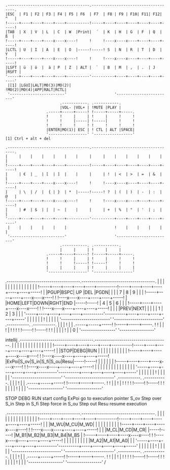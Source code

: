 
    .------------------------------------.------------------------------------.
    |ESC  | F1 | F2 | F3 | F4 | F5 | F6  | F7  | F8 | F9 | F10| F11| F12| ^   |
    !-----+----+----+----+----+----------!-----+----+----+----+----+----+-----!
    |TAB  | X  | V  | L  | C  | W  |Print|  ´  | K  | H  | G  | F  | Q  |  ß  |
    !-----+----+----+----x----x----!     !     !----x----x----+----+----+-----!
    |LCTL | U  | I  | A  | E  | O  |-----!-----! S  | N  | R  | T  | D  | Y   |
    !-----+----+----+----x----x----!     !     !----x----x----+----+----+-----!
    |LSFT | ü  | ö  |  ä | P  | Z  | ALT |  `  | B  | M  | ,  | .  | J  |RSFT |
    '-----+----+----+----+----+----------'----------+----+----+----+----+-----'
     |[1] |LGUI|LALT|MO(3)|MO(2)|                   !MO(2)|MO(4)|APP|RALT|RCTL|
     '------------------------'                     '------------------------'
                            .-----------. .-----------.
                            |VOL- |VOL+ | !MUTE |PLAY |
                      .-----+-----+-----! !-----+-----+-----.
                      !     !     |     | !     |     !     !
                      !     !     |-----| !-----|     !     !
                      !     !     !     ! !     !     !     !
                      |ENTER|MO(1)| ESC | ! CTL | ALT |SPACE|
                      '-----------------' '-----------------'
    [1] Ctrl + alt + del

    .------------------------------------.------------------------------------.
    |     |    |    |    |    |    |     |     |    |    |    |    |    |     |
    !-----+----+----+----+----+----------!-----+----+----+----+----+----+-----!
    |     | €  | _  | [  | ]  |    |     |     | !  | <  | >  | =  | &  |     |
    !-----+----+----+----x----x----!     !     !----x----x----+----+----+-----!
    |     | \  | /  |  { | }  | *  |-----!-----! ?  | (  | )  | -  | :  | @   |
    !-----+----+----+----x----x----!     !     !----x----x----+----+----+-----!
    |     | #  | $  | |  | ~  |    |     |     | +  | %  | "  | '  | ;  |     |
    '-----+----+----+----+----+----------'----------+----+----+----+----+-----'
     |    |    |    |    |    |                     !    |    |    |    |    |
     '------------------------'                     '------------------------'
                            .-----------. .-----------.
                            |     |     | !     |     |
                      .-----+-----+-----! !-----+-----+-----.
                      !     !     |     | !     |     !     !
                      !     !     !-----! !-----!     !     !
                      |     |     |     | !     |     |     |
                      '-----------------' '-----------------'


  .------------------------------------.------------------------------------.
  |     |    |    |    |    |    |     |     |    |    |    |    |    |     |
  !-----+----+----+----+----+----------!-----+----+----+----+----+----+-----!
  |     |PGUP|BSPC| UP |DEL |PGDN|     |     |    |  7 |  8 |  9 |    |     |
  !-----+----+----+----x----x----!     !     !----x----x----+----+----+-----!
  |     |HOME|LEFT|DOWN|RGHT|END |-----!-----!    |  4 |  5 |  6 |    |     |
  !-----+----+----+----x----x----!     !     !----x----x----+----+----+-----!
  |     |    |    |PREV|NEXT|    |     |     |    |  1 |  2 |  3 |    |     |
  '-----+----+----+----+----+----------'----------+----+----+----+----+-----'
   |    |    |    |    |    |                     !    |    |    |    |    |
   '------------------------'                     '------------------------'
                          .-----------. .-----------.
                          |     |     | !     |     |
                    .-----+-----+-----! !-----+-----+-----.
                    !     !     |     | !     |     !     !
                    !     !     !-----! !-----!     !     !
                    |     |     |     | !     |     |  0  |
                    '-----------------' '-----------------'

  intellij
  .------------------------------------.------------------------------------.
  |     |    |    |    |    |    |     |     |    |    |    |    |    |     |
  !-----+----+----+----+----+----------!-----+----+----+----+----+----+-----!
  |     |STOP|DEBG|RUN |    |    |     |     |    |    |    |    |    |     |
  !-----+----+----+----x----x----!     !     !----x----x----+----+----+-----!
  |ExPoi|S_ov|S_in|S_fi|S_ou|Resu|-----!-----!    |    |    |    |    |     |
  !-----+----+----+----x----x----!     !     !----x----x----+----+----+-----!
  |     |    |    |    |    |    |     |     |    |    |    |    |    |     |
  '-----+----+----+----+----+----------'----------+----+----+----+----+-----'
   |    |    |    |    |    |                     !    |    |    |    |    |
   '------------------------'                     '------------------------'
                          .-----------. .-----------.
                          |     |     | !     |     |
                    .-----+-----+-----! !-----+-----+-----.
                    !     !     |     | !     |     !     !
                    !     !     !-----! !-----!     !     !
                    |     |     |     | !     |     |     |
                    '-----------------' '-----------------'
  
  STOP DEBG RUN start config
  ExPoi go to execution pointer
  S_ov Step over
  S_in Step in
  S_fi Step force in
  S_ou Step out
  Resu resume execution
  

  .------------------------------------.------------------------------------.
  |     |    |    |    |    |    |     |     |    |    |    |    |    |     |
  !-----+----+----+----+----+----------!-----+----+----+----+----+----+-----!
  |     |    |M_WU|M_CU|M_WD|    |     |     |    |    |    |    |    |     |
  !-----+----+----+----x----x----!     !     !----x----x----+----+----+-----!
  |     |    |M_CL|M_CD|M_CR|    |-----!-----!    |M_B1|M_B2|M_B3|M_B4|M_B5 |
  !-----+----+----+----x----x----!     !     !----x----x----+----+----+-----!
  |     |    |    |    |    |    |     |     |    |M_A2|M_A1|M_A0|    |     |
  '-----+----+----+----+----+----------'----------+----+----+----+----+-----'
   |    |    |    |    |    |                     !    |    |    |    |    |
   '------------------------'                     '------------------------'
                          .-----------. .-----------.
                          |     |     | !     |     |
                    .-----+-----+-----! !-----+-----+-----.
                    !     !     |     | !     |     !     !
                    !     !     !-----! !-----!     !     !
                    |     |     |     | !     |     |     |
                    '-----------------' '-----------------'
 /
